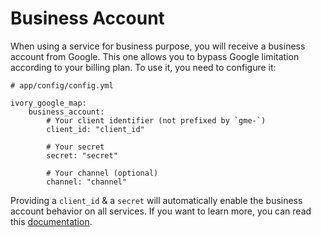 # Business Account

When using a service for business purpose, you will receive a business account from Google. This one allows you to
bypass Google limitation according to your billing plan. To use it, you need to configure it:

```
# app/config/config.yml

ivory_google_map:
    business_account:
        # Your client identifier (not prefixed by `gme-`)
        client_id: "client_id"

        # Your secret
        secret: "secret"

        # Your channel (optional)
        channel: "channel"
```

Providing a `client_id` & a `secret` will automatically enable the business account behavior on all services. If you
want to learn more, you can read this
[documentation](http://github.com/egeloen/ivory-google-map/blob/master/doc/usage/services/business_account.md).
